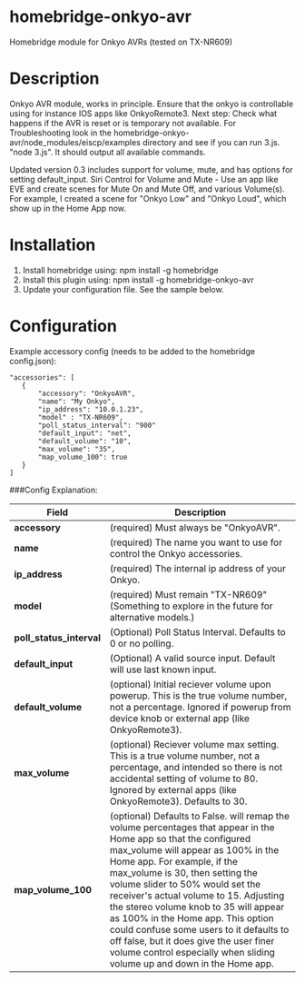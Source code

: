 # homebridge-onkyo-avr
Homebridge module for Onkyo AVRs (tested on TX-NR609)

# Description

Onkyo AVR module, works in principle.
Ensure that the onkyo is controllable using for instance IOS apps like OnkyoRemote3.
Next step: Check what happens if the AVR is reset or is temporary not available.
For Troubleshooting look in the homebridge-onkyo-avr/node_modules/eiscp/examples directory and see if you can run 3.js. "node 3.js". It should output all available commands.

Updated version 0.3 includes support for volume, mute, and has options for setting default_input.
Siri Control for Volume and Mute - Use an app like EVE and create scenes for Mute On and Mute Off, and various Volume(s). 
For example, I created a scene for "Onkyo Low" and "Onkyo Loud", which show up in the Home App now.  

# Installation

1. Install homebridge using: npm install -g homebridge
2. Install this plugin using: npm install -g homebridge-onkyo-avr
3. Update your configuration file. See the sample below.

# Configuration

Example accessory config (needs to be added to the homebridge config.json):
 ```
"accessories": [
	{
		"accessory": "OnkyoAVR",
		"name": "My Onkyo",
		"ip_address": "10.0.1.23",
		"model" : "TX-NR609",
		"poll_status_interval": "900"
        "default_input": "net",
        "default_volume": "10",
        "max_volume": "35",
        "map_volume_100": true
	}
]
 ```
###Config Explanation:

Field           			| Description
----------------------------|------------
**accessory**   			| (required) Must always be "OnkyoAVR". 
**name**        			| (required) The name you want to use for control the Onkyo accessories.
**ip_address**  			| (required) The internal ip address of your Onkyo.
**model**					| (required) Must remain "TX-NR609" (Something to explore in the future for alternative models.)
**poll_status_interval**  	| (Optional) Poll Status Interval. Defaults to 0 or no polling.
**default_input**  			| (Optional) A valid source input. Default will use last known input.
**default_volume**  		| (optional) Initial reciever volume upon powerup. This is the true volume number, not a percentage. Ignored if powerup from device knob or external app (like OnkyoRemote3).
**max_volume**  			| (optional) Reciever volume max setting. This is a true volume number, not a percentage, and intended so there is not accidental setting of volume to 80. Ignored by external apps (like OnkyoRemote3). Defaults to 30. 
**map_volume_100**  		| (optional) Defaults to False. will remap the volume percentages that appear in the Home app so that the configured max_volume will appear as 100% in the Home app. For example, if the max_volume is 30, then setting the volume slider to 50% would set the receiver's actual volume to 15. Adjusting the stereo volume knob to 35 will appear as 100% in the Home app. This option could confuse some users to it defaults to off false, but it does give the user finer volume control especially when sliding volume up and down in the Home app.

